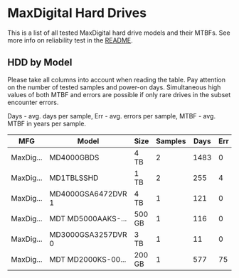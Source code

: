 MaxDigital Hard Drives
======================

This is a list of all tested MaxDigital hard drive models and their MTBFs. See more
info on reliability test in the [README](https://github.com/linuxhw/SMART).

HDD by Model
------------

Please take all columns into account when reading the table. Pay attention on the
number of tested samples and power-on days. Simultaneous high values of both MTBF
and errors are possible if only rare drives in the subset encounter errors.

Days - avg. days per sample,
Err  - avg. errors per sample,
MTBF - avg. MTBF in years per sample.

| MFG       | Model              | Size   | Samples | Days  | Err   | MTBF |
|-----------|--------------------|--------|---------|-------|-------|------|
| MaxDig... | MD4000GBDS         | 4 TB   | 2       | 1483  | 0     | 4.07   |
| MaxDig... | MD1TBLSSHD         | 1 TB   | 2       | 255   | 4     | 0.35   |
| MaxDig... | MD4000GSA6472DVR 1 | 4 TB   | 1       | 121   | 0     | 0.33   |
| MaxDig... | MDT MD5000AAKS-... | 500 GB | 1       | 116   | 0     | 0.32   |
| MaxDig... | MD3000GSA3257DVR 0 | 3 TB   | 1       | 11    | 0     | 0.03   |
| MaxDig... | MDT MD2000KS-00... | 200 GB | 1       | 577   | 75    | 0.02   |
